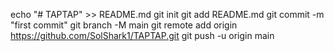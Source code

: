 echo "# TAPTAP" >> README.md
git init
git add README.md
git commit -m "first commit"
git branch -M main
git remote add origin https://github.com/SolShark1/TAPTAP.git
git push -u origin main
